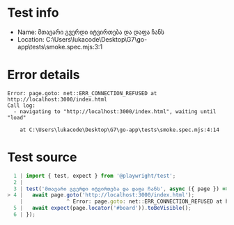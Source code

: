 # Test info

- Name: მთავარი გვერდი იტვირთება და დაფა ჩანს
- Location: C:\Users\lukacode\Desktop\G7\go-app\tests\smoke.spec.mjs:3:1

# Error details

```
Error: page.goto: net::ERR_CONNECTION_REFUSED at http://localhost:3000/index.html
Call log:
  - navigating to "http://localhost:3000/index.html", waiting until "load"

    at C:\Users\lukacode\Desktop\G7\go-app\tests\smoke.spec.mjs:4:14
```

# Test source

```ts
  1 | import { test, expect } from '@playwright/test';
  2 |
  3 | test('მთავარი გვერდი იტვირთება და დაფა ჩანს', async ({ page }) => {
> 4 |   await page.goto('http://localhost:3000/index.html');
    |              ^ Error: page.goto: net::ERR_CONNECTION_REFUSED at http://localhost:3000/index.html
  5 |   await expect(page.locator('#board')).toBeVisible();
  6 | }); 
```